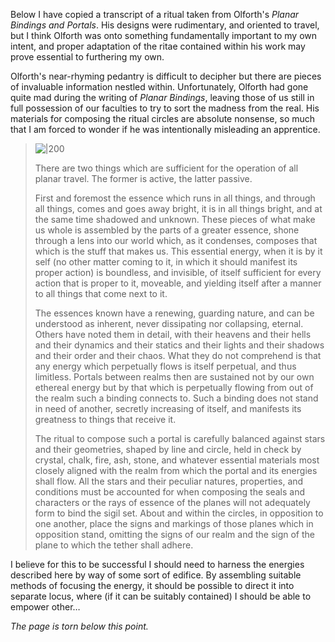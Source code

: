 Below I have copied a transcript of a ritual taken from Olforth's _Planar Bindings and Portals_. His designs were rudimentary, and oriented to travel, but I think Olforth was onto something fundamentally important to my own intent, and proper adaptation of the ritae contained within his work may prove essential to furthering my own.

Olforth's near-rhyming pedantry is difficult to decipher but there are pieces of invaluable information nestled within. Unfortunately, Olforth had gone quite mad during the writing of _Planar Bindings_, leaving those of us still in full possession of our faculties to try to sort the madness from the real. His materials for composing the ritual circles are absolute nonsense, so much that I am forced to wonder if he was intentionally misleading an apprentice.

> ![|200](https://spookydennis.duckdns.org/modules/house-divided/assets/journals/flair/ritual-circle.webp)
> 
> There are two things which are sufficient for the operation of all planar travel. The former is active, the latter passive.
> 
> First and foremost the essence which runs in all things, and through all things, comes and goes away bright, it is in all things bright, and at the same time shadowed and unknown. These pieces of what make us whole is assembled by the parts of a greater essence, shone through a lens into our world which, as it condenses, composes that which is the stuff that makes us. This essential energy, when it is by it self (no other matter coming to it, in which it should manifest its proper action) is boundless, and invisible, of itself sufficient for every action that is proper to it, moveable, and yielding itself after a manner to all things that come next to it.
> 
> The essences known have a renewing, guarding nature, and can be understood as inherent, never dissipating nor collapsing, eternal. Others have noted them in detail, with their heavens and their hells and their dynamics and their statics and their lights and their shadows and their order and their chaos. What they do not comprehend is that any energy which perpetually flows is itself perpetual, and thus limitless. Portals between realms then are sustained not by our own ethereal energy but by that which is perpetually flowing from out of the realm such a binding connects to. Such a binding does not stand in need of another, secretly increasing of itself, and manifests its greatness to things that receive it.
> 
> The ritual to compose such a portal is carefully balanced against stars and their geometries, shaped by line and circle, held in check by crystal, chalk, fire, ash, stone, and whatever essential materials most closely aligned with the realm from which the portal and its energies shall flow. All the stars and their peculiar natures, properties, and conditions must be accounted for when composing the seals and characters or the rays of essence of the planes will not adequately form to bind the sigil set. About and within the circles, in opposition to one another, place the signs and markings of those planes which in opposition stand, omitting the signs of our realm and the sign of the plane to which the tether shall adhere. 

I believe for this to be successful I should need to harness the energies described here by way of some sort of edifice. By assembling suitable methods of focusing the energy, it should be possible to direct it into separate locus, where (if it can be suitably contained) I should be able to empower other…

*The page is torn below this point.*